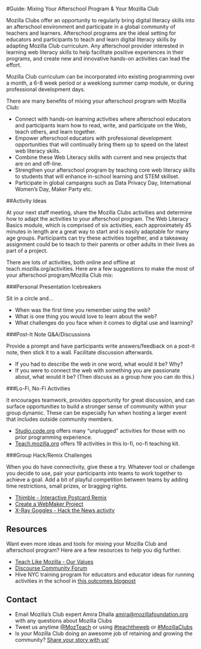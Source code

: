 #Guide: Mixing Your Afterschool Program & Your Mozilla Club

Mozilla Clubs offer an opportunity to regularly bring digital literacy skills into an afterschool environment and participate in a global community of teachers and learners.  Afterschool programs are the ideal setting for educators and participants to teach and learn digital literacy skills by adapting Mozilla Club curriculum. Any afterschool provider interested in learning web literacy skills to help facilitate positive experiences in their programs, and create new and innovative hands-on activities can lead the effort.

Mozilla Club curriculum can be incorporated into existing programming over a month, a 6-8 week period or a weeklong  summer camp module, or during professional development days.

There are many benefits of mixing your afterschool program with Mozilla Club:

* Connect with hands-on learning activities where afterschool educators and participants learn how to read, write, and participate on the Web, teach others, and learn together.
* Empower afterschool educators with professional development opportunities that will continually bring them up to speed on the latest web literacy skills.
* Combine these Web Literacy skills with current and new projects that are on and off-line.
* Strengthen your afterschool program by teaching core web literacy skills to students that will enhance in-school learning and STEM skillset.
* Participate in global campaigns such as Data Privacy Day, International Women’s Day, Maker Party etc.

##Activity Ideas

At your next staff meeting, share the Mozilla Clubs activities and determine how to adapt the activities to your afterschool program.  The Web Literacy Basics module, which is comprised of six activities, each approximately 45 minutes in length are a great way to start and is easily adaptable for many age groups. Participants can try these activities together, and a takeaway assignment could be to teach to their parents or other adults in their lives as part of a project.

There are lots of activities, both online and offline at teach.mozilla.org/activities. Here are a few suggestions to make the most of your afterschool program/Mozilla Club mix:

###Personal Presentation Icebreakers

Sit in a circle and...

* When was the first time you remember using the web?
* What is one thing you would love to learn about the web?
* What challenges do you face when it comes to digital use and learning?

###Post-It Note Q&A/Discussions

Provide a prompt and have participants write answers/feedback on a post-it note, then stick it to a wall. Facilitate discussion afterwards.

* If you had to describe the web in one word, what would it be? Why?</li>
* If you were to connect the web with something you are passionate about, what would it be? (Then discuss as a group how you can do this.)

###Lo-Fi, No-Fi Activities

It encourages teamwork, provides opportunity for great discussion, and can surface opportunities to build a stronger sense of community within your group dynamic. These can be especially fun when hosting a larger event that includes outside community members.

* [Studio.code.org](Studio.code.org) offers many “unplugged” activities for those with no prior programming experience.
* [Teach.mozilla.org](Teach.mozilla.org) offers 19 activities in this lo-fi, no-fi teaching kit.

###Group Hack/Remix Challenges

When you do have connectivity, give these a try. Whatever tool or challenge you decide to use, pair your participants into teams to work together to achieve a goal. Add a bit of playful competition between teams by adding time restrictions, small prizes, or bragging rights.

* [Thimble - Interactive Postcard Remix](example.com)
* [Create a WebMaker Project](example.com)
* [X-Ray Goggles - Hack the News activity](example.com)

## Resources

Want even more ideas and tools for mixing your Mozilla Club and afterschool program? Here are a few resources to help you dig further.

* [Teach Like Mozilla - Our Values](example.com)
* [Discourse Community Forum](example.com)
* Hive NYC training program for educators and educator ideas for running activities in the school in [this outcomes blogpost](example.com)

## Contact

* Email Mozilla’s Club expert Amira Dhalla [amira@mozillafoundation.org](amira@mozillafoundation.org) with any questions about Mozilla Clubs
* Tweet us anytime [@MozTeach](@MozTeach) or using [#teachtheweb](#teachtheweb) or [#MozillaClubs](#MozillaClubs)
* Is your Mozilla Club doing an awesome job of retaining and growing the community? [Share your story with us!](example.com)

